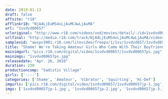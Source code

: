 ```yaml
---
date: 2019-01-13
draft: false
affsite: "r18"
afflinkr18: "NjA4LjEuMS4xLjAuMC4wLjAuMA"
url: "1svdvd00657"
urloriginal: "http://www.r18.com/videos/vod/movies/detail/-/id=1svdvd00657"
urlfinal: "http://media.r18.com/track/NjA4LjEuMS4xLjAuMC4wLjAuMA/videos/vod/movies/detail/-/id=1svdvd00657"
samplevid: "awspv3001.r18.com/litevideo/freepv/1/1sv/1svdvd657/1svdvd657_dmb_w.mp4"
title: "Shame! We're Taking Amateur Girls Who Came With Their Boyfriends And Secretly Assaulting Them With The Machine Vibrator! 15 An Amateur Vs The Machine Vibrator We Set Up A Special One Way Mirror Studio At A Cheap Izakaya Bar And Invited New Students And Recently Graduated New Hires To Earn Some Extra Cash!"
mainimgurl: "pics.r18.com/digital/video/1svdvd00657/1svdvd00657ps.jpg"
mainimgs: "1svdvd00657ps.jpg"
releasedate: "Apr. 26, 2018"
duration: 230
productioncomp: "Sadistic Village"
girls: ['----']
categories: ['Shame', 'Amateur', 'Vibrator', 'Squirting', 'Hi-Def']
imgurls: ['pics.r18.com/digital/video/1svdvd00657/1svdvd00657jp-1.jpg', 'pics.r18.com/digital/video/1svdvd00657/1svdvd00657jp-2.jpg', 'pics.r18.com/digital/video/1svdvd00657/1svdvd00657jp-3.jpg', 'pics.r18.com/digital/video/1svdvd00657/1svdvd00657jp-4.jpg', 'pics.r18.com/digital/video/1svdvd00657/1svdvd00657jp-5.jpg', 'pics.r18.com/digital/video/1svdvd00657/1svdvd00657jp-6.jpg', 'pics.r18.com/digital/video/1svdvd00657/1svdvd00657jp-7.jpg', 'pics.r18.com/digital/video/1svdvd00657/1svdvd00657jp-8.jpg', 'pics.r18.com/digital/video/1svdvd00657/1svdvd00657jp-9.jpg', 'pics.r18.com/digital/video/1svdvd00657/1svdvd00657jp-10.jpg', 'pics.r18.com/digital/video/1svdvd00657/1svdvd00657jp-11.jpg', 'pics.r18.com/digital/video/1svdvd00657/1svdvd00657jp-12.jpg', 'pics.r18.com/digital/video/1svdvd00657/1svdvd00657jp-13.jpg', 'pics.r18.com/digital/video/1svdvd00657/1svdvd00657jp-14.jpg', 'pics.r18.com/digital/video/1svdvd00657/1svdvd00657jp-15.jpg', 'pics.r18.com/digital/video/1svdvd00657/1svdvd00657jp-16.jpg', 'pics.r18.com/digital/video/1svdvd00657/1svdvd00657jp-17.jpg', 'pics.r18.com/digital/video/1svdvd00657/1svdvd00657jp-18.jpg', 'pics.r18.com/digital/video/1svdvd00657/1svdvd00657jp-19.jpg', 'pics.r18.com/digital/video/1svdvd00657/1svdvd00657jp-20.jpg']
imgs: ['1svdvd00657jp-1.jpg', '1svdvd00657jp-2.jpg', '1svdvd00657jp-3.jpg', '1svdvd00657jp-4.jpg', '1svdvd00657jp-5.jpg', '1svdvd00657jp-6.jpg', '1svdvd00657jp-7.jpg', '1svdvd00657jp-8.jpg', '1svdvd00657jp-9.jpg', '1svdvd00657jp-10.jpg', '1svdvd00657jp-11.jpg', '1svdvd00657jp-12.jpg', '1svdvd00657jp-13.jpg', '1svdvd00657jp-14.jpg', '1svdvd00657jp-15.jpg', '1svdvd00657jp-16.jpg', '1svdvd00657jp-17.jpg', '1svdvd00657jp-18.jpg', '1svdvd00657jp-19.jpg', '1svdvd00657jp-20.jpg']
---
```

